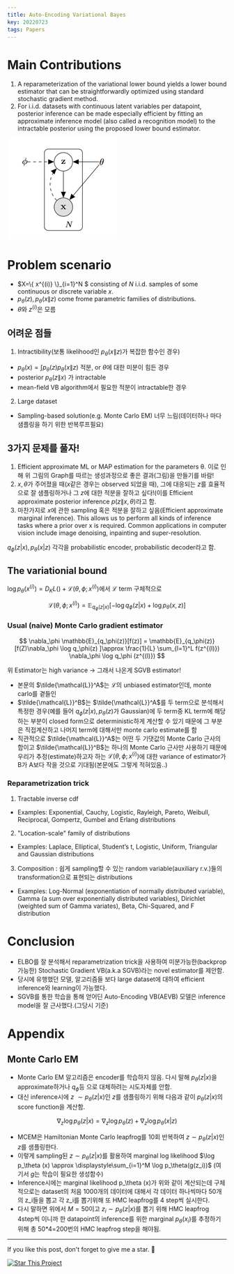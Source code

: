 ```yaml
---
title: Auto-Encoding Variational Bayes
key: 20220723
tags: Papers
---
```


# Main Contributions
1. A reparameterization of the variational lower bound yields a lower bound estimator that can be straightforwardly optimized using standard stochastic gradient method.
2. For i.i.d. datasets with continuous latent variables per datapoint, posterior inference can be made especially efficient by fitting an approximate inference model (also called a recognition model) to the intractable posterior using the proposed lower bound estimator.

![vae_graph](/assets/vae_graph.png)

# Problem scenario

- $X=\\{ x^{(i)} \\}_{i=1}^N $ consisting of $N$ i.i.d. samples of some continuous or discrete variable $x$.
- $p_\theta(z), p_\theta(x\|z)$ come frome parametric families of distributions.
- $\theta$와 $z^{(i)}$은 모름
 
## 어려운 점들
1. Intractibility(보통 likelihood인 $p_\theta(x\|z)$가 복잡한 함수인 경우)
  - $p_\theta(x)=\int p_\theta(z)p_\theta(x\|z)$ 적분, or $\theta$에 대한 미분이 힘든 경우
  - posterior $p_\theta(z\|x)$ 가 intractable
  - mean-field VB algorithm에서 필요한 적분이 intractable한 경우
2. Large dataset
  - Sampling-based solution(e.g. Monte Carlo EM) 너무 느림(데이터하나 마다 샘플링을 하기 위한 반복루프필요)

## 3가지 문제를 풀자!

1. Efficient approximate ML or MAP estimation for the parameters θ. 이로 인해 위 그림의 Graph를 따르는 생성과정으로 좋은 결과(그림)을 만들기를 바람!
2. $x, \theta$가 주어졌을 때($x$같은 경우는 observed 되었을 때), 그에 대응되는 $z$를 효율적으로 잘 샘플링하거나 그 $z$에 대한 적분을 잘하고 싶다!(이를 Efficient approximate posterior inference $p(z\|x,\theta)$라고 함.
3. 마찬가지로 $x$에 관한 sampling 혹은 적분을 잘하고 싶음(Efficient approximate marginal inference). This allows us to perform all kinds of inference tasks where a prior over x is required. Common applications in computer vision include image denoising, inpainting and super-resolution.

$q_\phi(z\lvert x), p_\theta(x\lvert z)$ 각각을 probabilistic encoder, probabilistic decoder라고 함.

## The variationial bound

$\log p_\theta(x^{(i)}) = D_KL()+\mathcal{L}(\theta,\phi;x^{(i)})$에서 $\mathcal{L}$ term
구체적으로

$$
\mathcal{L}(\theta,\phi;x^{(i)}) = \mathbb{E}_{q_\phi(z\lvert x)}[ -\log q_\phi(z\lvert x) + \log p_\theta(x,z) ]
$$

### Usual (naive) Monte Carlo gradient estimator

$$
\nabla_\phi \mathbb{E}_{q_\phi(z)}[f(z)] = \mathbb{E}_{q_\phi(z)}[f(Z)\nabla_\phi \log q_\phi(z) ]\approx \frac{1}{L} \sum_{l=1}^L f(z^{(l)}) \nabla_\phi \log q_\phi (z^{(l)}) 
$$

위 Estimator는 high variance -> 그래서 나온게 SGVB estimator!

- 본문의 $\tilde{\mathcal{L}}^A$는 $\mathcal{L}$의 unbiased estimator인데, monte carlo를 곁들인
- $\tilde{\mathcal{L}}^B$는 $\tilde{\mathcal{L}}^A$를 두 term으로 분석해서 특정한 경우(예를 들어 $q_\phi(z\lvert x), p_\theta(z)$가 Gaussian)에 두 term중 KL term에 해당하는 부분이 closed form으로 deterministic하게 계산할 수 있기 때문에 그 부분은 직접계산하고 나머지 term에 대해서만 monte carlo estimate를 함
- 직관적으로 $\tilde{\mathcal{L}}^A$는 어떤 두 기댓값의 Monte Carlo 근사의 합이고 $\tilde{\mathcal{L}}^B$는 하나의 Monte Carlo 근사만 사용하기 때문에 우리가 추정(estimate)하고자 하는 $\mathcal{L}(\theta,\phi;x^{(i)})$에 대한 variance of estimator가 B가 A보다 작을 것으로 기대됨(본문에도 그렇게 적혀있음..)

### Reparametrization trick

1. Tractable inverse cdf 
  - Examples: Exponential, Cauchy, Logistic, Rayleigh, Pareto, Weibull, Reciprocal, Gompertz, Gumbel and Erlang distributions
2. "Location-scale" family of distributions
  - Examples: Laplace, Elliptical, Student’s t, Logistic, Uniform, Triangular and Gaussian distributions
3. Composition : 쉽게 sampling할 수 있는 random variable(auxiliary r.v.)들의 transformation으로 표현되는 distributions
  - Examples: Log-Normal (exponentiation of normally distributed variable), Gamma (a sum over exponentially distributed variables), Dirichlet (weighted
sum of Gamma variates), Beta, Chi-Squared, and F distribution




# Conclusion

- ELBO를 잘 분석해서 reparametrization trick을 사용하여 미분가능한(backprop가능한) Stochastic Gradient VB(a.k.a SGVB)라는 novel estimator를 제안함.
- 당시에 유행했던 모델, 알고리즘들 보다 large dataset에 대하여 efficient inference와 learning이 가능했다.
- SGVB를 통한 학습을 통해 얻어딘 Auto-Encoding VB(AEVB) 모델은 inference model을 잘 근사했다.(그당시 기준)

# Appendix

## Monte Carlo EM

- Monte Carlo EM 알고리즘은 encoder를 학습하지 않음. 다시 말해 $p_\theta(z\lvert x)$을 approximate하거나 $q_\phi$등 으로 대체하려는 시도자체를 안함.
- 대신 inference시에 $z~\sim p_\theta(z\lvert x)$인 $z$를 샘플링하기 위해 다음과 같이 $p_\theta(z\lvert x)$의 score function을 계산함.

$$
\nabla_z\log p_\theta(z\lvert x) = \nabla_z \log p_\theta(z) + \nabla_z \log p_\theta (x\lvert z)
$$

- MCEM은 Hamiltonian Monte Carlo leapfrog를 10회 반복하여 $z\sim p_\theta(z\lvert x)$인 $z$를 샘플링한다.
- 이렇게 sampling된 $z\sim p_\theta(z\lvert x)$를 활용하여 marginal log likelihood $\log p_\theta (x) \approx \displaystyle\sum_{i=1}^M \log p_\theta(g(z_i))$ (여기서 $g$는 학습이 필요한 생성함수)
- Inference시에는 marginal likelihood p_\theta (x)가 위와 같이 계산되는데 구체적으로는 dataset의 처음 1000개의 데이터에 대해서 각 데이터 하나씩마다 50개의 z_i들을 뽑고 각 z_i를 뽑기위해 또 HMC leapfrog를 4 step씩 실시한다.
- 다시 말하면 위에서 $M=50$이고 $z_i\sim p_\theta(z\lvert x)$를 뽑기 위해 HMC leapfrog 4step씩 이니까 한 datapoint의 inference를 위한 marginal $p_\theta(x_i)$를 추정하기 위해 총 50*4=200번의 HMC leapfrog step을 해야됨.



<!--more-->

---

If you like this post, don't forget to give me a star. :star2:

[![Star This Project](https://img.shields.io/github/stars/hscho100/hscho100.github.io.svg?label=Stars&style=social)](https://github.com/hscho100/hscho100.github.io/)

